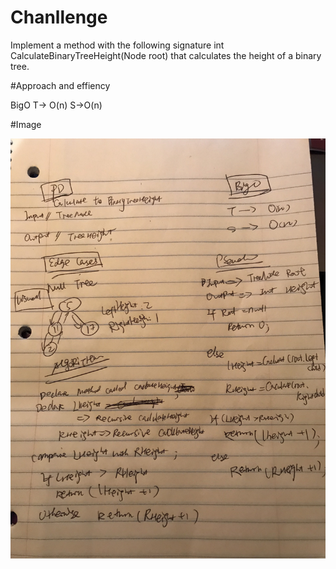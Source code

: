 # Chanllenge

Implement a method with the following signature int CalculateBinaryTreeHeight(Node root) that calculates the height of a binary tree.

#Approach and effiency

BigO
T-> O(n)
S->O(n)


#Image


![imge](IMG_9758.jpg)